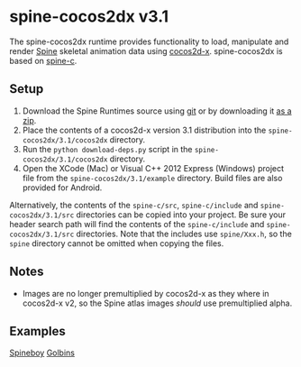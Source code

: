 # spine-cocos2dx v3.1

The spine-cocos2dx runtime provides functionality to load, manipulate and render [Spine](http://esotericsoftware.com) skeletal animation data using [cocos2d-x](http://www.cocos2d-x.org/). spine-cocos2dx is based on [spine-c](https://github.com/EsotericSoftware/spine-runtimes/tree/master/spine-c).

## Setup

1. Download the Spine Runtimes source using [git](https://help.github.com/articles/set-up-git) or by downloading it [as a zip](https://github.com/EsotericSoftware/spine-runtimes/archive/master.zip).
1. Place the contents of a cocos2d-x version 3.1 distribution into the `spine-cocos2dx/3.1/cocos2dx` directory.
1. Run the `python download-deps.py` script in the `spine-cocos2dx/3.1/cocos2dx` directory.
1. Open the XCode (Mac) or Visual C++ 2012 Express (Windows) project file from the `spine-cocos2dx/3.1/example` directory. Build files are also provided for Android.

Alternatively, the contents of the `spine-c/src`, `spine-c/include` and `spine-cocos2dx/3.1/src` directories can be copied into your project. Be sure your header search path will find the contents of the `spine-c/include` and `spine-cocos2dx/3.1/src` directories. Note that the includes use `spine/Xxx.h`, so the `spine` directory cannot be omitted when copying the files.

## Notes

- Images are no longer premultiplied by cocos2d-x as they where in cocos2d-x v2, so the Spine atlas images *should* use premultiplied alpha.

## Examples

[Spineboy](https://github.com/EsotericSoftware/spine-runtimes/blob/master/spine-cocos2dx/3.1/example/Classes/SpineboyExample.cpp)
[Golbins](https://github.com/EsotericSoftware/spine-runtimes/blob/master/spine-cocos2dx/3.1/example/Classes/GoblinsExample.cpp)
